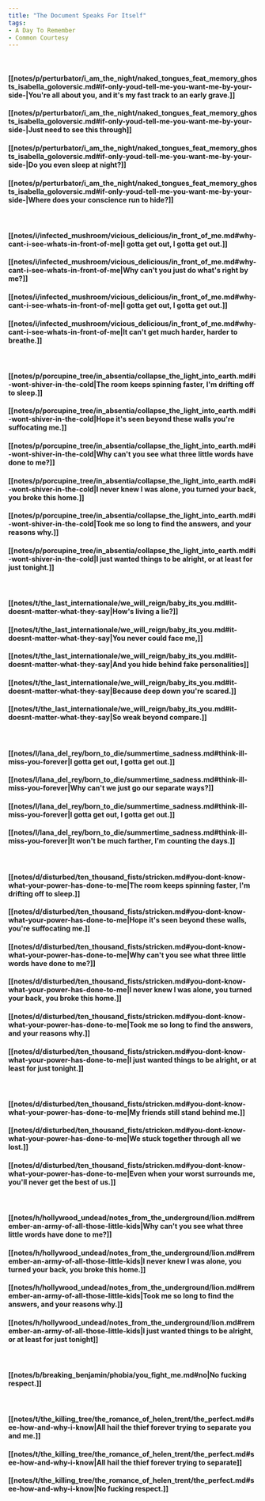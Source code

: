 ```yaml
---
title: "The Document Speaks For Itself"
tags:
- A Day To Remember
- Common Courtesy
---
```

&nbsp;
#### [[notes/p/perturbator/i_am_the_night/naked_tongues_feat_memory_ghosts_isabella_goloversic.md#if-only-youd-tell-me-you-want-me-by-your-side-|You're all about you, and it's my fast track to an early grave.]]
#### [[notes/p/perturbator/i_am_the_night/naked_tongues_feat_memory_ghosts_isabella_goloversic.md#if-only-youd-tell-me-you-want-me-by-your-side-|Just need to see this through]]
#### [[notes/p/perturbator/i_am_the_night/naked_tongues_feat_memory_ghosts_isabella_goloversic.md#if-only-youd-tell-me-you-want-me-by-your-side-|Do you even sleep at night?]]
#### [[notes/p/perturbator/i_am_the_night/naked_tongues_feat_memory_ghosts_isabella_goloversic.md#if-only-youd-tell-me-you-want-me-by-your-side-|Where does your conscience run to hide?]]
&nbsp;
#### [[notes/i/infected_mushroom/vicious_delicious/in_front_of_me.md#why-cant-i-see-whats-in-front-of-me|I gotta get out, I gotta get out.]]
#### [[notes/i/infected_mushroom/vicious_delicious/in_front_of_me.md#why-cant-i-see-whats-in-front-of-me|Why can't you just do what's right by me?]]
#### [[notes/i/infected_mushroom/vicious_delicious/in_front_of_me.md#why-cant-i-see-whats-in-front-of-me|I gotta get out, I gotta get out.]]
#### [[notes/i/infected_mushroom/vicious_delicious/in_front_of_me.md#why-cant-i-see-whats-in-front-of-me|It can't get much harder, harder to breathe.]]
&nbsp;
#### [[notes/p/porcupine_tree/in_absentia/collapse_the_light_into_earth.md#i-wont-shiver-in-the-cold|The room keeps spinning faster, I'm drifting off to sleep.]]
#### [[notes/p/porcupine_tree/in_absentia/collapse_the_light_into_earth.md#i-wont-shiver-in-the-cold|Hope it's seen beyond these walls you're suffocating me.]]
#### [[notes/p/porcupine_tree/in_absentia/collapse_the_light_into_earth.md#i-wont-shiver-in-the-cold|Why can't you see what three little words have done to me?]]
#### [[notes/p/porcupine_tree/in_absentia/collapse_the_light_into_earth.md#i-wont-shiver-in-the-cold|I never knew I was alone, you turned your back, you broke this home.]]
#### [[notes/p/porcupine_tree/in_absentia/collapse_the_light_into_earth.md#i-wont-shiver-in-the-cold|Took me so long to find the answers, and your reasons why.]]
#### [[notes/p/porcupine_tree/in_absentia/collapse_the_light_into_earth.md#i-wont-shiver-in-the-cold|I just wanted things to be alright, or at least for just tonight.]]
&nbsp;
#### [[notes/t/the_last_internationale/we_will_reign/baby_its_you.md#it-doesnt-matter-what-they-say|How's living a lie?]]
#### [[notes/t/the_last_internationale/we_will_reign/baby_its_you.md#it-doesnt-matter-what-they-say|You never could face me,]]
#### [[notes/t/the_last_internationale/we_will_reign/baby_its_you.md#it-doesnt-matter-what-they-say|And you hide behind fake personalities]]
#### [[notes/t/the_last_internationale/we_will_reign/baby_its_you.md#it-doesnt-matter-what-they-say|Because deep down you're scared.]]
#### [[notes/t/the_last_internationale/we_will_reign/baby_its_you.md#it-doesnt-matter-what-they-say|So weak beyond compare.]]
&nbsp;
#### [[notes/l/lana_del_rey/born_to_die/summertime_sadness.md#think-ill-miss-you-forever|I gotta get out, I gotta get out.]]
#### [[notes/l/lana_del_rey/born_to_die/summertime_sadness.md#think-ill-miss-you-forever|Why can't we just go our separate ways?]]
#### [[notes/l/lana_del_rey/born_to_die/summertime_sadness.md#think-ill-miss-you-forever|I gotta get out, I gotta get out.]]
#### [[notes/l/lana_del_rey/born_to_die/summertime_sadness.md#think-ill-miss-you-forever|It won't be much farther, I'm counting the days.]]
&nbsp;
#### [[notes/d/disturbed/ten_thousand_fists/stricken.md#you-dont-know-what-your-power-has-done-to-me|The room keeps spinning faster, I'm drifting off to sleep.]]
#### [[notes/d/disturbed/ten_thousand_fists/stricken.md#you-dont-know-what-your-power-has-done-to-me|Hope it's seen beyond these walls, you're suffocating me.]]
#### [[notes/d/disturbed/ten_thousand_fists/stricken.md#you-dont-know-what-your-power-has-done-to-me|Why can't you see what three little words have done to me?]]
#### [[notes/d/disturbed/ten_thousand_fists/stricken.md#you-dont-know-what-your-power-has-done-to-me|I never knew I was alone, you turned your back, you broke this home.]]
#### [[notes/d/disturbed/ten_thousand_fists/stricken.md#you-dont-know-what-your-power-has-done-to-me|Took me so long to find the answers, and your reasons why.]]
#### [[notes/d/disturbed/ten_thousand_fists/stricken.md#you-dont-know-what-your-power-has-done-to-me|I just wanted things to be alright, or at least for just tonight.]]
&nbsp;
#### [[notes/d/disturbed/ten_thousand_fists/stricken.md#you-dont-know-what-your-power-has-done-to-me|My friends still stand behind me.]]
#### [[notes/d/disturbed/ten_thousand_fists/stricken.md#you-dont-know-what-your-power-has-done-to-me|We stuck together through all we lost.]]
#### [[notes/d/disturbed/ten_thousand_fists/stricken.md#you-dont-know-what-your-power-has-done-to-me|Even when your worst surrounds me, you'll never get the best of us.]]
&nbsp;
#### [[notes/h/hollywood_undead/notes_from_the_underground/lion.md#remember-an-army-of-all-those-little-kids|Why can't you see what three little words have done to me?]]
#### [[notes/h/hollywood_undead/notes_from_the_underground/lion.md#remember-an-army-of-all-those-little-kids|I never knew I was alone, you turned your back, you broke this home.]]
#### [[notes/h/hollywood_undead/notes_from_the_underground/lion.md#remember-an-army-of-all-those-little-kids|Took me so long to find the answers, and your reasons why.]]
#### [[notes/h/hollywood_undead/notes_from_the_underground/lion.md#remember-an-army-of-all-those-little-kids|I just wanted things to be alright, or at least for just tonight]]
&nbsp;
#### [[notes/b/breaking_benjamin/phobia/you_fight_me.md#no|No fucking respect.]]
&nbsp;
#### [[notes/t/the_killing_tree/the_romance_of_helen_trent/the_perfect.md#see-how-and-why-i-know|All hail the thief forever trying to separate you and me.]]
#### [[notes/t/the_killing_tree/the_romance_of_helen_trent/the_perfect.md#see-how-and-why-i-know|All hail the thief forever trying to separate]]
#### [[notes/t/the_killing_tree/the_romance_of_helen_trent/the_perfect.md#see-how-and-why-i-know|No fucking respect.]]
